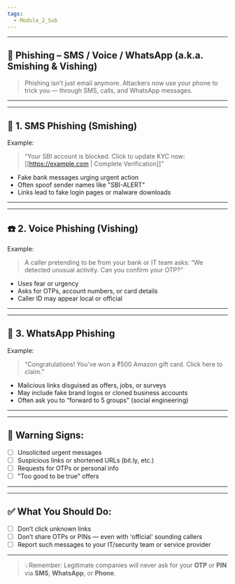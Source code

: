 ```yaml
---
tags:
  - Module_2_Sub
---
```


---

## 📱 Phishing – SMS / Voice / WhatsApp (a.k.a. Smishing & Vishing)

> 	Phishing isn’t just email anymore. Attackers now use your phone to trick you — through SMS, calls, and WhatsApp messages.

---


---

## 📩 1. SMS Phishing (Smishing)

Example:
> “Your SBI account is blocked. Click to update KYC now: [[https://example.com | Complete Verification]]”

- Fake bank messages urging urgent action
- Often spoof sender names like "SBI-ALERT"
- Links lead to fake login pages or malware downloads

---


---

## ☎️ 2. Voice Phishing (Vishing)

Example:
> A caller pretending to be from your bank or IT team asks: “We detected unusual activity. Can you confirm your OTP?”

- Uses fear or urgency
- Asks for OTPs, account numbers, or card details
- Caller ID may appear local or official

---


---

## 💬 3. WhatsApp Phishing

Example:
> “Congratulations! You’ve won a ₹500 Amazon gift card. Click here to claim.”

- Malicious links disguised as offers, jobs, or surveys
- May include fake brand logos or cloned business accounts
- Often ask you to “forward to 5 groups” (social engineering)

---


---

## 🚨 Warning Signs:

- [ ] Unsolicited urgent messages
- [ ] Suspicious links or shortened URLs (bit.ly, etc.)
- [ ] Requests for OTPs or personal info
- [ ] "Too good to be true" offers

---


---

## ✅ What You Should Do:

- [ ] Don’t click unknown links
- [ ] Don’t share OTPs or PINs — even with 'official' sounding callers
- [ ] Report such messages to your IT/security team or service provider

---


> 💡Remember: Legitimate companies will never ask for your **OTP** or **PIN** via **SMS**, **WhatsApp**, or **Phone**.
